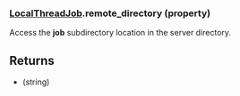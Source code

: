 ### [LocalThreadJob](LocalThreadJob.md).remote_directory (property)




Access the **job** subdirectory location in the server directory.

Returns
----------
* (string)

